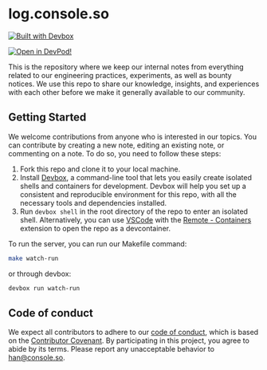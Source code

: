 # log.console.so

[![Built with Devbox](https://jetpack.io/img/devbox/shield_galaxy.svg)](https://jetpack.io/devbox/docs/contributor-quickstart/)

[![Open in DevPod!](https://devpod.sh/assets/open-in-devpod.svg)](https://devpod.sh/open#https://github.com/consolelabs/log.console.so)

This is the repository where we keep our internal notes from everything related to our engineering practices, experiments, as well as bounty notices. We use this repo to share our knowledge, insights, and experiences with each other before we make it generally available to our community.

## Getting Started

We welcome contributions from anyone who is interested in our topics. You can contribute by creating a new note, editing an existing note, or commenting on a note. To do so, you need to follow these steps:

1. Fork this repo and clone it to your local machine.
2. Install [Devbox](^9^), a command-line tool that lets you easily create isolated shells and containers for development. Devbox will help you set up a consistent and reproducible environment for this repo, with all the necessary tools and dependencies installed.
3. Run `devbox shell` in the root directory of the repo to enter an isolated shell. Alternatively, you can use [VSCode](https://code.visualstudio.com/) with the [Remote - Containers](https://marketplace.visualstudio.com/items?itemName=ms-vscode-remote.remote-containers) extension to open the repo as a devcontainer.

To run the server, you can run our Makefile command:
```sh
make watch-run
```

or through devbox:
```sh
devbox run watch-run
```

## Code of conduct

We expect all contributors to adhere to our [code of conduct](^15^), which is based on the [Contributor Covenant](https://www.contributor-covenant.org/). By participating in this project, you agree to abide by its terms. Please report any unacceptable behavior to [han@console.so](mailto:han@console.so).
